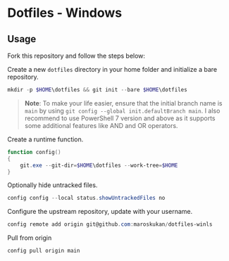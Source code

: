 # Dotfiles - Windows

## Usage

Fork this repository and follow the steps below:

Create a new `dotfiles` directory in your home folder and initialize a bare repository.

```powershell
mkdir -p $HOME\dotfiles && git init --bare $HOME\dotfiles
```

> **Note**: To make your life easier, ensure that the initial branch name is `main` by using `git config --global init.defaultBranch main`. I also recommend to use PowerShell 7 version and above as it supports some additional features like AND and OR operators.

Create a runtime function.

```powershell
function config()
{
    git.exe --git-dir=$HOME\dotfiles --work-tree=$HOME
}
```

Optionally hide untracked files.

```powershell
config config --local status.showUntrackedFiles no
```

Configure the upstream repository, update with your username.

```powershell
config remote add origin git@github.com:maroskukan/dotfiles-winls
```

Pull from origin

```powershell
config pull origin main
```